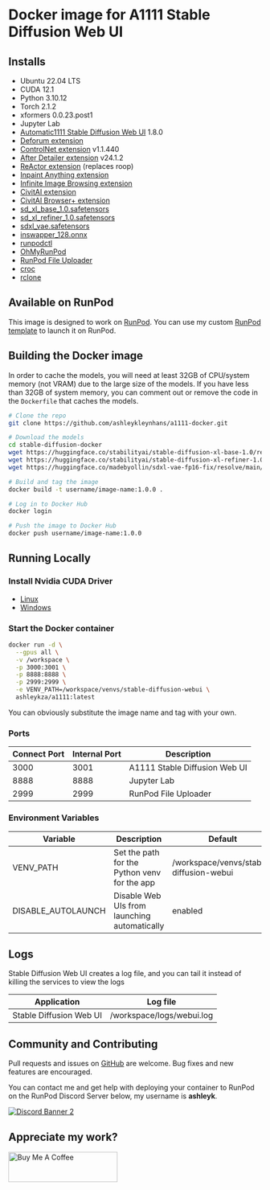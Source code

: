 # Docker image for A1111 Stable Diffusion Web UI

## Installs

* Ubuntu 22.04 LTS
* CUDA 12.1
* Python 3.10.12
* Torch 2.1.2
* xformers 0.0.23.post1
* Jupyter Lab
* [Automatic1111 Stable Diffusion Web UI](
  https://github.com/AUTOMATIC1111/stable-diffusion-webui) 1.8.0
* [Deforum extension](
  https://github.com/deforum-art/sd-webui-deforum)
* [ControlNet extension](
  https://github.com/Mikubill/sd-webui-controlnet) v1.1.440
* [After Detailer extension](
  https://github.com/Bing-su/adetailer) v24.1.2
* [ReActor extension](https://github.com/Gourieff/sd-webui-reactor) (replaces roop)
* [Inpaint Anything extension](https://github.com/Uminosachi/sd-webui-inpaint-anything)
* [Infinite Image Browsing extension](https://github.com/zanllp/sd-webui-infinite-image-browsing)
* [CivitAI extension](https://github.com/civitai/sd_civitai_extension)
* [CivitAI Browser+ extension](https://github.com/BlafKing/sd-civitai-browser-plus)
* [sd_xl_base_1.0.safetensors](
  https://huggingface.co/stabilityai/stable-diffusion-xl-base-1.0/resolve/main/sd_xl_base_1.0.safetensors)
* [sd_xl_refiner_1.0.safetensors](
  https://huggingface.co/stabilityai/stable-diffusion-xl-refiner-1.0/resolve/main/sd_xl_refiner_1.0.safetensors)
* [sdxl_vae.safetensors](
  https://huggingface.co/madebyollin/sdxl-vae-fp16-fix/resolve/main/sdxl_vae.safetensors)
* [inswapper_128.onnx](
  https://github.com/facefusion/facefusion-assets/releases/download/models/inswapper_128.onnx)
* [runpodctl](https://github.com/runpod/runpodctl)
* [OhMyRunPod](https://github.com/kodxana/OhMyRunPod)
* [RunPod File Uploader](https://github.com/kodxana/RunPod-FilleUploader)
* [croc](https://github.com/schollz/croc)
* [rclone](https://rclone.org/)

## Available on RunPod

This image is designed to work on [RunPod](https://runpod.io?ref=2xxro4sy).
You can use my custom [RunPod template](
https://runpod.io/console/gpu-cloud?template=ts8ze6urzh&ref=2xxro4sy)
to launch it on RunPod.

## Building the Docker image

In order to cache the models, you will need at least 32GB of CPU/system
memory (not VRAM) due to the large size of the models.  If you have less
than 32GB of system memory, you can comment out or remove the code in the
`Dockerfile` that caches the models.

```bash
# Clone the repo
git clone https://github.com/ashleykleynhans/a1111-docker.git

# Download the models
cd stable-diffusion-docker
wget https://huggingface.co/stabilityai/stable-diffusion-xl-base-1.0/resolve/main/sd_xl_base_1.0.safetensors
wget https://huggingface.co/stabilityai/stable-diffusion-xl-refiner-1.0/resolve/main/sd_xl_refiner_1.0.safetensors
wget https://huggingface.co/madebyollin/sdxl-vae-fp16-fix/resolve/main/sdxl_vae.safetensors

# Build and tag the image
docker build -t username/image-name:1.0.0 .

# Log in to Docker Hub
docker login

# Push the image to Docker Hub
docker push username/image-name:1.0.0
```

## Running Locally

### Install Nvidia CUDA Driver

- [Linux](https://docs.nvidia.com/cuda/cuda-installation-guide-linux/index.html)
- [Windows](https://docs.nvidia.com/cuda/cuda-installation-guide-microsoft-windows/index.html)

### Start the Docker container

```bash
docker run -d \
  --gpus all \
  -v /workspace \
  -p 3000:3001 \
  -p 8888:8888 \
  -p 2999:2999 \
  -e VENV_PATH=/workspace/venvs/stable-diffusion-webui \
  ashleykza/a1111:latest
```

You can obviously substitute the image name and tag with your own.

### Ports

| Connect Port | Internal Port | Description                   |
|--------------|---------------|-------------------------------|
| 3000         | 3001          | A1111 Stable Diffusion Web UI |
| 8888         | 8888          | Jupyter Lab                   |
| 2999         | 2999          | RunPod File Uploader          |

### Environment Variables

| Variable           | Description                                  | Default                                 |
|--------------------|----------------------------------------------|-----------------------------------------|
| VENV_PATH          | Set the path for the Python venv for the app | /workspace/venvs/stable-diffusion-webui |
| DISABLE_AUTOLAUNCH | Disable Web UIs from launching automatically | enabled                                 |

## Logs

Stable Diffusion Web UI creates a log file, and you can tail it instead of
killing the services to view the logs

| Application             | Log file                     |
|-------------------------|------------------------------|
| Stable Diffusion Web UI | /workspace/logs/webui.log    |

## Community and Contributing

Pull requests and issues on [GitHub](https://github.com/ashleykleynhans/a1111-docker)
are welcome. Bug fixes and new features are encouraged.

You can contact me and get help with deploying your container
to RunPod on the RunPod Discord Server below,
my username is **ashleyk**.

<a target="_blank" href="https://discord.gg/pJ3P2DbUUq">![Discord Banner 2](https://discordapp.com/api/guilds/912829806415085598/widget.png?style=banner2)</a>

## Appreciate my work?

<a href="https://www.buymeacoffee.com/ashleyk" target="_blank"><img src="https://cdn.buymeacoffee.com/buttons/v2/default-yellow.png" alt="Buy Me A Coffee" style="height: 60px !important;width: 217px !important;" ></a>
